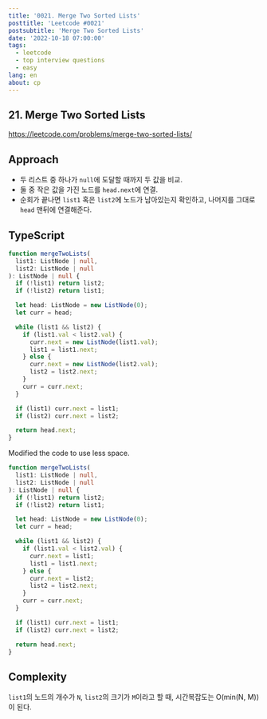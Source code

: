 ```yaml
---
title: '0021. Merge Two Sorted Lists'
posttitle: 'Leetcode #0021'
postsubtitle: 'Merge Two Sorted Lists'
date: '2022-10-18 07:00:00'
tags:
  - leetcode
  - top interview questions
  - easy
lang: en
about: cp
---
```


## 21. Merge Two Sorted Lists

https://leetcode.com/problems/merge-two-sorted-lists/

## Approach

- 두 리스트 중 하나가 `null`에 도달할 때까지 두 값을 비교.
- 둘 중 작은 값을 가진 노드를 `head.next`에 연결.
- 순회가 끝나면 `list1` 혹은 `list2`에 노드가 남아있는지 확인하고, 나머지를 그대로 `head` 맨뒤에 연결해준다.

## TypeScript

```ts
function mergeTwoLists(
  list1: ListNode | null,
  list2: ListNode | null
): ListNode | null {
  if (!list1) return list2;
  if (!list2) return list1;

  let head: ListNode = new ListNode(0);
  let curr = head;

  while (list1 && list2) {
    if (list1.val < list2.val) {
      curr.next = new ListNode(list1.val);
      list1 = list1.next;
    } else {
      curr.next = new ListNode(list2.val);
      list2 = list2.next;
    }
    curr = curr.next;
  }

  if (list1) curr.next = list1;
  if (list2) curr.next = list2;

  return head.next;
}
```

Modified the code to use less space.

```ts
function mergeTwoLists(
  list1: ListNode | null,
  list2: ListNode | null
): ListNode | null {
  if (!list1) return list2;
  if (!list2) return list1;

  let head: ListNode = new ListNode(0);
  let curr = head;

  while (list1 && list2) {
    if (list1.val < list2.val) {
      curr.next = list1;
      list1 = list1.next;
    } else {
      curr.next = list2;
      list2 = list2.next;
    }
    curr = curr.next;
  }

  if (list1) curr.next = list1;
  if (list2) curr.next = list2;

  return head.next;
}
```

## Complexity

`list1`의 노드의 개수가 `N`, `list2`의 크기가 `M`이라고 할 때, 시간복잡도는 O(min(N, M))이 된다.
